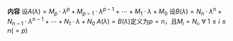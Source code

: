 **内容**
设$A(\lambda)=M_p\cdot\lambda^p+M_{p-1}\cdot\lambda^{p-1}+\cdots+M_1\cdot\lambda+M_0$
设$B(\lambda)=N_n\cdot\lambda^n+N_{n-1}\cdot\lambda^{n-1}+\cdots+N_1\cdot\lambda+N_0$
$A(\lambda)=B(\lambda)$定义为$p=n$，且$M_i=N_i,\ \forall\ 1\le i\le n(=p)$